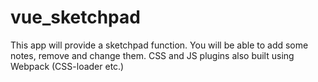 # vue_sketchpad
This app will provide a sketchpad function. You will be able to add some notes, remove and change them. CSS and JS plugins also built using Webpack (CSS-loader etc.)
